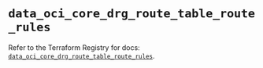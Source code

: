 # `data_oci_core_drg_route_table_route_rules`

Refer to the Terraform Registry for docs: [`data_oci_core_drg_route_table_route_rules`](https://registry.terraform.io/providers/oracle/oci/6.18.0/docs/data-sources/core_drg_route_table_route_rules).
